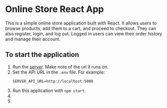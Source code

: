 # Online Store React App

This is a simple online store application built with React. It allows users to browse products, add them to a cart, and proceed to checkout. They can also register, login, and log out. Logged in users can view their order history and manage their account.

## To start the application
1. Run the [server](https://github.com/rapPayne/online_store_client). Make note of the url it runs on.
1. Set the API URL in the `.env` file.
   For example:
   ```
   SERVER_API_URL=http://localhost:5000
   ```
1. Run this application with `npm start`.
1. 
1. 